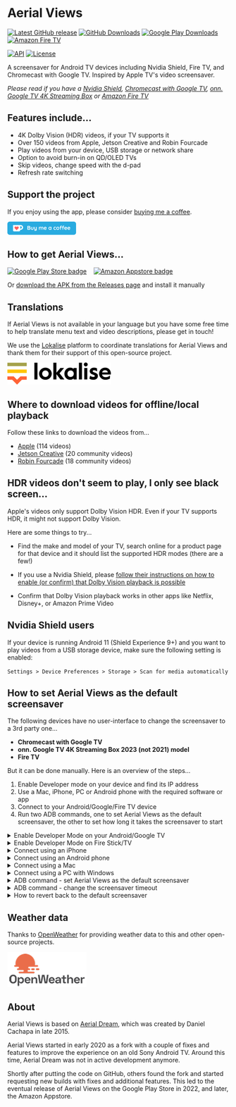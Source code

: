 # Aerial Views

[![Latest GitHub release](https://img.shields.io/github/v/release/theothernt/AerialViews.svg?logo=github&label=GitHub&cacheSeconds=3600)](https://github.com/theothernt/AerialViews/releases/latest)
[![GitHub Downloads](https://img.shields.io/github/downloads/theothernt/AerialViews/total?color=blue&label=Downloads&logo=github)](https://github.com/theothernt/AerialViews/releases/latest)
[![Google Play Downloads](https://img.shields.io/static/v1?style=flat&color=brightgreen&logo=google-play&logoColor=FFFFFF&label=Downloads&message=50k%2B)](https://play.google.com/store/apps/details?id=com.neilturner.aerialviews)
[![Amazon Fire TV](https://img.shields.io/static/v1?style=flat&color=FC4C02&logo=Amazon&logoColor=FFFFFF&label=Downloads&message=2k%2B)](https://www.amazon.com/gp/product/B0B4PPSNT6)

[![API](https://img.shields.io/badge/API-22%2B-lightgrey.svg?style=flat)](https://android-arsenal.com/api?level=22)
[![License](https://img.shields.io/:license-gpl%20v3-lightgrey.svg?style=flat)](https://raw.githubusercontent.com/theothernt/AerialViews/master/LICENSE)

A screensaver for Android TV devices including Nvidia Shield, Fire TV, and Chromecast with Google TV. Inspired by Apple TV's video screensaver.

*Please read if you have a [Nvidia Shield](#nvidia-shield-users), [Chromecast with Google TV](#how-to-set-aerial-views-as-the-default-screensaver), [onn. Google TV 4K Streaming Box](#how-to-set-aerial-views-as-the-default-screensaver) or [Amazon Fire TV](#how-to-set-aerial-views-as-the-default-screensaver)*

## Features include...

* 4K Dolby Vision (HDR) videos, if your TV supports it
* Over 150 videos from Apple, Jetson Creative and Robin Fourcade
* Play videos from your device, USB storage or network share
* Option to avoid burn-in on QD/OLED TVs
* Skip videos, change speed with the d-pad
* Refresh rate switching

## Support the project

If you enjoy using the app, please consider [buying me a coffee](https://ko-fi.com/theothernt).

[![Ko-fi badge](docs/images/kofi_badge.png)](https://ko-fi.com/theothernt)

## How to get Aerial Views...

[![Google Play Store badge](https://play.google.com/intl/en_us/badges/images/badge_new.png)](https://play.google.com/store/apps/details?id=com.neilturner.aerialviews) &nbsp;&nbsp;
[<img alt="Amazon Appstore badge" src="https://images-na.ssl-images-amazon.com/images/G/01/mobile-apps/devportal2/res/images/amazon-appstore-badge-english-black.png" width="153">](http://www.amazon.com/gp/mas/dl/android?p=com.neilturner.aerialviews)

Or [download the APK from the Releases page](https://github.com/theothernt/AerialViews/releases) and install it manually

## Translations

If Aerial Views is not available in your language but you have some free time to help translate menu text and video descriptions, please get in touch!

We use the [Lokalise](https://lokalise.com/) platform to coordinate translations for Aerial Views and thank them for their support of this open-source project.

[![Lokalise logo](docs/images/lokalise_logo.png)](https://lokalise.com/)

## Where to download videos for offline/local playback

Follow these links to download the videos from...

* [Apple](https://aerial-videos.netlify.app/#apple) (114 videos)
* [Jetson Creative](https://aerial-videos.netlify.app/#jetson-creative) (20 community videos)
* [Robin Fourcade](https://aerial-videos.netlify.app/#robin-fourcade) (18 community videos)

## HDR videos don't seem to play, I only see black screen...

Apple's videos only support Dolby Vision HDR. Even if your TV supports HDR, it might not support Dolby Vision.

Here are some things to try...

* Find the make and model of your TV, search online for a product page for that device and it should list the supported HDR modes (there are a few!)

* If you use a Nvidia Shield, please [follow their instructions on how to enable (or confirm) that Dolby Vision playback is possible](https://www.nvidia.com/en-us/shield/support/shield-tv/enable-dolby-vision-hdr10-on-shield/)

* Confirm that Dolby Vision playback works in other apps like Netflix, Disney+, or Amazon Prime Video

## Nvidia Shield users

If your device is running Android 11 (Shield Experience 9+) and you want to play videos from a USB storage device, make sure the following setting is enabled:

`Settings > Device Preferences > Storage > Scan for
media automatically`

## How to set Aerial Views as the default screensaver

The following devices have no user-interface to change the screensaver to a 3rd party one...

* __Chromecast with Google TV__
* __onn. Google TV 4K Streaming Box 2023 (not 2021) model__
* __Fire TV__

But it can be done manually. Here is an overview of the steps...

1. Enable Developer mode on your device and find its IP address
2. Use a Mac, iPhone, PC or Android phone with the required software or app
3. Connect to your Android/Google/Fire TV device
4. Run two ADB commands, one to set Aerial Views as the default screensaver, the other to set how long it takes the screensaver to start

<details>
<summary>Enable Developer Mode on your Android/Google TV</summary>
&nbsp;

Navigate to the Settings menu on your device, then to the About screen. Depending on the device…

`Settings > System > About` or
`Settings > Device Preferences > About`

Scroll down to __Build__ and select __Build__ several times until you get the message "You are now a developer!"

Return to __Settings__ and look for the newly enabled __Developer options__ page.

On the __Developer options__ page, look for the __USB debugging__ option and enable it.

Next, find the IP address of your device. Try looking in the Network & Internet settings of the device, check the properties of the current LAN or WIFI connection - that should list the current IP address eg. 192.168.1.105
</details>

<details>
<summary>Enable Developer Mode on Fire Stick/TV</summary>
&nbsp;

Open __Settings__, then navigate to __My Fire TV__ then the __About__ screen.

Highlight the first option on the list, which is usually your device's name, and press the action button on your remote seven times.

You'll now see a message confirming "You are now a developer", and it'll unlock the __Developer Options__ in the previous menu.

Navigate to the __Developer Options__ page, look for the __ADB debugging__ option and enable it.

Next, find the IP address of your device. Navigate to the __About__ then __Network__ screen, which will show your current IP address eg. 192.168.1.120
</details>

<details>
<summary>Connect using an iPhone</summary>
&nbsp;

Find an iPhone app that is capable of running ADB commands, [such as iSH Shell](https://ish.app/), which is free.

Once installed, run the app and install the Android Tools with the following command…

```sh
apk add android-tools
```

To check if the ADB command is working, try typing…

```sh
adb version 
```

After pressing return, you should see something like this

```sh
Android Debug Bridge version 1.0.41
Version  31.0.0p1-android-tools
```

Now you can execute ADB commands.
</details>

<details>
<summary>Connect using an Android phone</summary>
&nbsp;

Find an Android app that is capable of running ADB commands, [such as Remote ADB Shell](https://play.google.com/store/apps/details?id=com.cgutman.androidremotedebugger), which is free.

Once installed, run the app and connect to your device using its IP address (eg. 192.168.1.102)

To confirm the connection, try a command like `ls` which should show a list of files and folder.

Now you can execute ADB commands.
</details>

<details>
<summary>Connect using a Mac</summary>
&nbsp;

Download the official [SDK Platform Tools](https://developer.android.com/studio/releases/platform-tools) for Mac.

Extract the files from the ZIP archive to a folder. Then open a Terminal or Command Prompt and navigate to the folder.

To check if the ADB command is working, try typing…

```sh
adb version
```

After pressing return, you should see something like this

```sh
Android Debug Bridge version 1.0.41
Version  35.0.0-11411520
```

Now you can execute ADB commands.
</details>

<details>
<summary>Connect using a PC with Windows</summary>
&nbsp;

Download the official [SDK Platform Tools](https://developer.android.com/studio/releases/platform-tools) for Windows.

An alternate option is [Tiny ADB and Fastboot Tool (Portable version)](https://androidmtk.com/tiny-adb-and-fastboot-tool) but they both work in the same way.

Extract the files from the ZIP archive to a folder. Then open a Terminal or Command Prompt and navigate to the folder.

To check if the ADB command is working, try typing…

```sh
adb version
```

After pressing return, you should see something like this

```sh
Android Debug Bridge version 1.0.41
Version  35.0.0-11411520
```

</details>

<details>
<summary>ADB command - set Aerial Views as the default screensaver</summary>
&nbsp;

:warning: *If you are using an ADB app on Android phone, please skip these two commands as you are already connected to an ADB Shell.*

Connect to your Android TV device and start a command shell...

```sh
adb connect ip_address
```

```sh
adb shell
```

:information_source: *The first time you connect to your Android TV device, you will need to "allow" the connection on the device itself.*

Next, set Aerial Views as the default screensaver with this command…

```sh
settings put secure screensaver_components com.neilturner.aerialviews/.ui.screensaver.DreamActivity
```

</details>

<details>
<summary>ADB command - change the screensaver timeout</summary>
&nbsp;

To change the default timeout use this command with a value in milliseconds. So, 5 minutes is 30000, 10 minutes is 60000 and so on.

```sh
settings put system screen_off_timeout 60000
```

</details>

<details>
<summary>How to revert back to the default screensaver</summary>
&nbsp;

For whatever reason, if you would like to stop using Aerial Views and revert back to the original screensaver, there are two options…

* Reset your device. Doing so will also reset the screensaver preference
* Use an ADB commands to enable the default screensaver, depending on your device

To restore the default Google TV ambient screensaver...

```sh
adb shell settings put secure screensaver_components com.google.android.apps.tv.dreamx/.service.Backdrop
```

To restore the default Fire TV screensaver...

```sh
adb shell settings put secure screensaver_components com.amazon.bueller.photos/.daydream.ScreenSaverService
```

</details>

## Weather data

Thanks to [OpenWeather](https://openweathermap.org/) for providing weather data to this and other open-source projects.

[![OpenWeather logo](docs/images/openweather_logo.png)](https://openweathermap.org/)

## About

Aerial Views is based on [Aerial Dream](https://github.com/cachapa/AerialDream), which was created by Daniel Cachapa in late 2015.

Aerial Views started in early 2020 as a fork with a couple of fixes and features to improve the experience on an old Sony Android TV. Around this time, Aerial Dream was not in active development anymore.

Shortly after putting the code on GitHub, others found the fork and started requesting new builds with fixes and additional features. This led to the eventual release of Aerial Views on the Google Play Store in 2022, and later, the Amazon Appstore.
